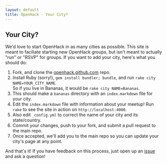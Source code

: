 ```yaml
---
layout: default
title: OpenHack - Your City?
---
```


## Your City?

We'd love to start OpenHack in as many cities as possible. This site is meant to faciliate starting new OpenHack groups, but isn't meant to actually "run" or "RSVP" for groups. If you want to add your city, here's what you should do:

1. Fork, and clone the [openhack.github.com](https://github.com/openhack/openhack.github.com) repo.
2. Install Ruby (sorry!), `gem install bundler; bundle`, and run `rake city NAME=YOUR_CITY_NAME`.<br />So if you live in Bananas, it would be `rake city NAME=Bananas`.
3. This should make a `bananas` directory with an `index.markdown` file for your city.
4. Edit the `index.markdown` file with information about your meetup! Run `rake` to see the site in action on `http://localhost:4000`.
5. Also edit `_config.yml` to correct the name of your city and its state/country.
6. Commit your changes, push to your fork, and submit a pull request to the main repo.
7. Once accepted, we'll add you to the main repo so you can update your city's page at any point.

And that's it! If you have feedback on this process, just open up an [issue](https://github.com/openhack/openhack.github.com/issues) and ask a question!
